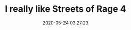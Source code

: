 ---
date: 2020-05-24 03:27:23
link:
  source: pocket
  source_url: https://getpocket.com
  text: I really like Streets of Rage 4
  url: https://fogknife.com/2020-05-23-i-really-like-streets-of-rage-4.html
source: pocket
syndicated:
- type: pocket
  url: https://fogknife.com/2020-05-23-i-really-like-streets-of-rage-4.html
- type: mastodon
  url: https://mastodon.technology/users/roytang/statuses/104221311730160818
- type: twitter
  url: https://twitter.com/roytang/statuses/1264398263760740355/
title: I really like Streets of Rage 4
---